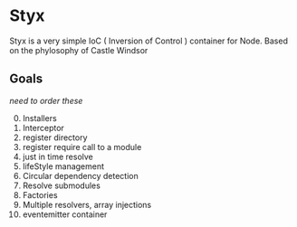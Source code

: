 # Styx

Styx is a very simple IoC ( Inversion of Control ) container for Node. Based on the phylosophy of Castle Windsor

## Goals

*need to order these*

0.  Installers
1.  Interceptor
2.  register directory
3.  register require call to a module
4.  just in time resolve
5.  lifeStyle management
6.  Circular dependency detection
7.  Resolve submodules
8.  Factories
9.  Multiple resolvers, array injections
10. eventemitter container

